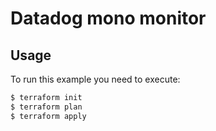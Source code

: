 # Datadog mono monitor

## Usage
To run this example you need to execute:
```bash
$ terraform init
$ terraform plan
$ terraform apply
```
